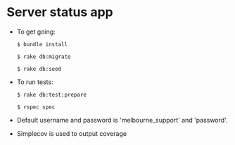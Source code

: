 # Server status app

* To get going:

    `$ bundle install`

    `$ rake db:migrate`

    `$ rake db:seed`

* To run tests:

    `$ rake db:test:prepare`

    `$ rspec spec`

* Default username and password is 'melbourne_support' and 'password'.
* Simplecov is used to output coverage